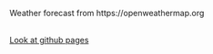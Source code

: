 <p>Weather forecast from https://openweathermap.org</p>
<br>
<a href="https://battleplayer.github.io/weather-widget/">Look at github pages </a>  
